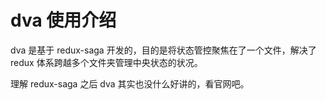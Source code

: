 # dva 使用介绍

dva 是基于 redux-saga 开发的，目的是将状态管控聚焦在了一个文件，解决了 redux 体系跨越多个文件夹管理中央状态的状况。

理解 redux-saga 之后 dva 其实也没什么好讲的，看官网吧。
